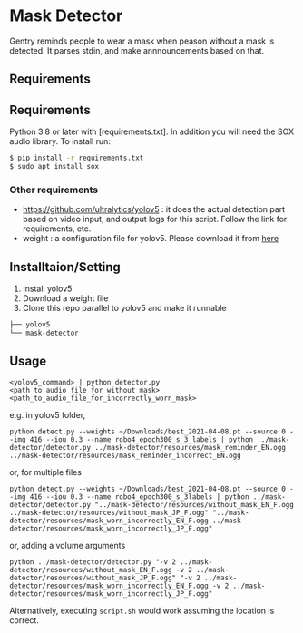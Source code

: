 # Mask Detector
Gentry reminds people to wear a mask when peason without a mask is detected.
It parses stdin, and make annnouncements based on that.

## Requirements

## Requirements

Python 3.8 or later with [requirements.txt]. In addition you will need the SOX audio library. To install run:
```bash
$ pip install -r requirements.txt
$ sudo apt install sox
```

### Other requirements

- https://github.com/ultralytics/yolov5 : it does the actual detection part based on video input, and output logs for this script. Follow the link for requirements, etc.
- weight : a configuration file for yolov5. Please download it from [here](https://drive.google.com/file/d/12qNSd6LhdayQVg8pULacW-v4z9ICO3j-/view?usp=sharing)

## Installtaion/Setting

1. Install yolov5
2. Download a weight file
3. Clone this repo parallel to yolov5 and make it runnable

```bash
├── yolov5
└── mask-detector
```

## Usage

```
<yolov5_command> | python detector.py <path_to_audio_file_for_without_mask> <path_to_audio_file_for_incorrectly_worn_mask>
```

e.g. in yolov5 folder,
```
python detect.py --weights ~/Downloads/best_2021-04-08.pt --source 0 --img 416 --iou 0.3 --name robo4_epoch300_s_3_labels | python ../mask-detector/detector.py ../mask-detector/resources/mask_reminder_EN.ogg ../mask-detector/resources/mask_reminder_incorrect_EN.ogg

```

or, for multiple files

```
python detect.py --weights ~/Downloads/best_2021-04-08.pt --source 0 --img 416 --iou 0.3 --name robo4_epoch300_s_3labels | python ../mask-detector/detector.py "../mask-detector/resources/without_mask_EN_F.ogg ../mask-detector/resources/without_mask_JP_F.ogg" "../mask-detector/resources/mask_worn_incorrectly_EN_F.ogg ../mask-detector/resources/mask_worn_incorrectly_JP_F.ogg"
```

or, adding a volume arguments

```
python ../mask-detector/detector.py "-v 2 ../mask-detector/resources/without_mask_EN_F.ogg -v 2 ../mask-detector/resources/without_mask_JP_F.ogg" "-v 2 ../mask-detector/resources/mask_worn_incorrectly_EN_F.ogg -v 2 ../mask-detector/resources/mask_worn_incorrectly_JP_F.ogg" 
```


Alternatively, executing `script.sh` would work assuming the location is correct.

